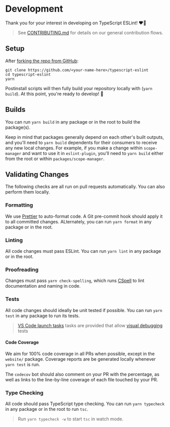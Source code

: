 # Development

Thank you for your interest in developing on TypeScript ESLint! ❤️‍🔥

> See [CONTRIBUTING.md](./CONTRIBUTING.md) for details on our general contribution flows.

## Setup

After [forking the repo from GitHub](https://help.github.com/articles/fork-a-repo):

```shell
git clone https://github.com/<your-name-here>/typescript-eslint
cd typescript-eslint
yarn
```

Postinstall scripts will then fully build your repository locally with (`yarn build`).
At this point, you're ready to develop! 🚀

## Builds

You can run `yarn build` in any package or in the root to build the package(s).

Keep in mind that packages generally depend on each other's built outputs, and you'll need to `yarn build` dependents for their consumers to receive any new local changes.
For example, if you make a change within `scope-manager` and want to use it in `eslint-plugin`, you'll need to `yarn build` either from the root or within `packages/scope-manager`.

## Validating Changes

The following checks are all run on pull requests automatically.
You can also perform them locally.

### Formatting

We use [Prettier](https://prettier.io) to auto-format code.
A Git pre-commit hook should apply it to all committed changes.
ALternately, you can run `yarn format` in any package or in the root.

### Linting

All code changes must pass ESLint.
You can run `yarn lint` in any package or in the root.

### Proofreading

Changes must pass `yarn check-spelling`, which runs [CSpell](https://cspell.org) to lint documentation and naming in code.

### Tests

All code changes should ideally be unit tested if possible.
You can run `yarn test` in any package to run its tests.

> [VS Code launch tasks](https://code.visualstudio.com/docs/editor/tasks) tasks are provided that allow [visual debugging](https://code.visualstudio.com/docs/editor/debugging) tests

#### Code Coverage

We aim for 100% code coverage in all PRs when possible, except in the `website/` package.
Coverage reports are be generated locally whenever `yarn test` is run.

The `codecov` bot should also comment on your PR with the percentage, as well as links to the line-by-line coverage of each file touched by your PR.

### Type Checking

All code should pass TypeScript type checking.
You can run `yarn typecheck` in any package or in the root to run `tsc`.

> Run `yarn typecheck -w` to start `tsc` in watch mode.
